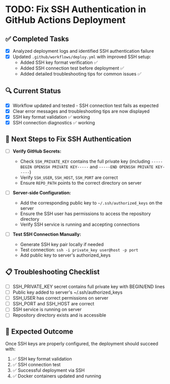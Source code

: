 # TODO: Fix SSH Authentication in GitHub Actions Deployment

## ✅ Completed Tasks
- [x] Analyzed deployment logs and identified SSH authentication failure
- [x] Updated `.github/workflows/deploy.yml` with improved SSH setup:
  - Added SSH key format verification ✅
  - Added SSH connection test before deployment ✅
  - Added detailed troubleshooting tips for common issues ✅

## 🔍 Current Status
- [x] Workflow updated and tested - SSH connection test fails as expected
- [x] Clear error messages and troubleshooting tips are now displayed
- [x] SSH key format validation ✅ working
- [x] SSH connection diagnostics ✅ working

## 🔧 Next Steps to Fix SSH Authentication
- [ ] **Verify GitHub Secrets:**
  - Check `SSH_PRIVATE_KEY` contains the full private key (including `-----BEGIN OPENSSH PRIVATE KEY-----` and `-----END OPENSSH PRIVATE KEY-----`)
  - Verify `SSH_USER`, `SSH_HOST`, `SSH_PORT` are correct
  - Ensure `REPO_PATH` points to the correct directory on server

- [ ] **Server-side Configuration:**
  - Add the corresponding public key to `~/.ssh/authorized_keys` on the server
  - Ensure the SSH user has permissions to access the repository directory
  - Verify SSH service is running and accepting connections

- [ ] **Test SSH Connection Manually:**
  - Generate SSH key pair locally if needed
  - Test connection: `ssh -i private_key user@host -p port`
  - Add public key to server's authorized_keys

## 📋 Troubleshooting Checklist
- [ ] SSH_PRIVATE_KEY secret contains full private key with BEGIN/END lines
- [ ] Public key added to server's ~/.ssh/authorized_keys
- [ ] SSH_USER has correct permissions on server
- [ ] SSH_PORT and SSH_HOST are correct
- [ ] SSH service is running on server
- [ ] Repository directory exists and is accessible

## 🎯 Expected Outcome
Once SSH keys are properly configured, the deployment should succeed with:
1. ✅ SSH key format validation
2. ✅ SSH connection test
3. ✅ Successful deployment via SSH
4. ✅ Docker containers updated and running
